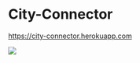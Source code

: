 # City-Connector
https://city-connector.herokuapp.com


![](https://res.cloudinary.com/dulaytxwk/raw/upload/v1591980099/430437500_smile.jpg)
